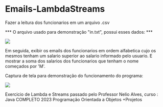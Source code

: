 # Emails-LambdaStreams

Fazer a leitura dos funcionarios em um arquivo .csv

*** O arquivo usado para demonstração "in.txt", possui esses dados: ***

<img src = "https://user-images.githubusercontent.com/126302322/234704165-24115db3-51a7-4769-a24e-f419c79f20f6.png">




Em seguida, exibir os emails dos funcionarios em ordem alfabetica cujo os mesmos tenham um salario superior ao salario informado pelo usuario.
E mostrar a soma dos salarios dos funcionarios que tenham o nome começados por 'M'.

Captura de tela para demonstração do funcionamento do programa: 

<img src = "https://user-images.githubusercontent.com/126302322/234704060-5cf903ff-8843-4a72-ad7d-28b68a765b64.png">


Exercicio de Lambda e Streams passado pelo Professor Nelio Alves, curso : Java COMPLETO 2023 Programação Orientada a Objetos +Projetos
